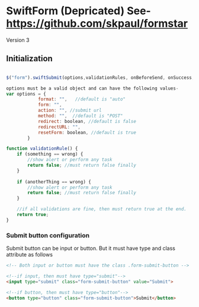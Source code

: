 # SwiftForm (Depricated) See- https://github.com/skpaul/formstar

Version 3



## Initialization

```javascript

$("form").swiftSubmit(options,validationRules, onBeforeSend, onSuccess, onError, onComplete);

options must be a valid object and can have the following values-
var options = {
            format: "",   //default is "auto"
            form: "",
            action: "", //submit url
            method: "",  //default is "POST"
            redirect: boolean, //default is false
            redirectURL: "",
            resetForm: boolean, //default is true
        }

function validationRule() {
    if (something == wrong) {
        //show alert or perform any task
        return false; //must return false finally
    }
    
    if (anotherThing == wrong) {
        //show alert or perform any task
        return false; //must return false finally
    }

    //if all validations are fine, then must return true at the end.
    return true;
}
```

### Submit button configuration

Submit button can be input or button. But it must have type and class attribute as follows

```html
<!-- Both input or button must have the class .form-submit-button -->

<!--if input, then must have type="submit"--> 
<input type="submit" class="form-submit-button" value="Submit">

<!--if button, then must have type="button"--> 
<button type="button" class="form-submit-button">Submit</button>
```

